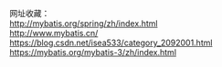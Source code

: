网址收藏：  
http://mybatis.org/spring/zh/index.html  
http://www.mybatis.cn/  
https://blog.csdn.net/isea533/category_2092001.html  
https://mybatis.org/mybatis-3/zh/index.html  